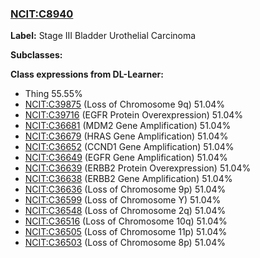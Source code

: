 
### [NCIT:C8940](http://purl.obolibrary.org/obo/NCIT_C8940)
**Label:** Stage III Bladder Urothelial Carcinoma

**Subclasses:** 

**Class expressions from DL-Learner:**

- Thing 55.55%
- [NCIT:C39875](http://purl.obolibrary.org/obo/NCIT_C39875) (Loss of Chromosome 9q) 51.04%
- [NCIT:C39716](http://purl.obolibrary.org/obo/NCIT_C39716) (EGFR Protein Overexpression) 51.04%
- [NCIT:C36681](http://purl.obolibrary.org/obo/NCIT_C36681) (MDM2 Gene Amplification) 51.04%
- [NCIT:C36679](http://purl.obolibrary.org/obo/NCIT_C36679) (HRAS Gene Amplification) 51.04%
- [NCIT:C36652](http://purl.obolibrary.org/obo/NCIT_C36652) (CCND1 Gene Amplification) 51.04%
- [NCIT:C36649](http://purl.obolibrary.org/obo/NCIT_C36649) (EGFR Gene Amplification) 51.04%
- [NCIT:C36639](http://purl.obolibrary.org/obo/NCIT_C36639) (ERBB2 Protein Overexpression) 51.04%
- [NCIT:C36638](http://purl.obolibrary.org/obo/NCIT_C36638) (ERBB2 Gene Amplification) 51.04%
- [NCIT:C36636](http://purl.obolibrary.org/obo/NCIT_C36636) (Loss of Chromosome 9p) 51.04%
- [NCIT:C36599](http://purl.obolibrary.org/obo/NCIT_C36599) (Loss of Chromosome Y) 51.04%
- [NCIT:C36548](http://purl.obolibrary.org/obo/NCIT_C36548) (Loss of Chromosome 2q) 51.04%
- [NCIT:C36516](http://purl.obolibrary.org/obo/NCIT_C36516) (Loss of Chromosome 10q) 51.04%
- [NCIT:C36505](http://purl.obolibrary.org/obo/NCIT_C36505) (Loss of Chromosome 11p) 51.04%
- [NCIT:C36503](http://purl.obolibrary.org/obo/NCIT_C36503) (Loss of Chromosome 8p) 51.04%


